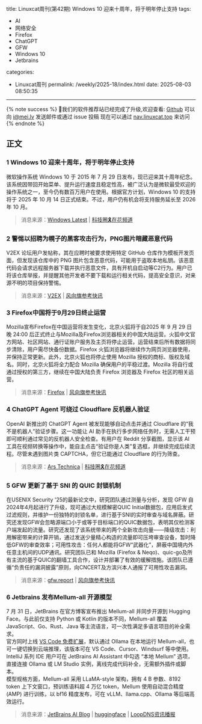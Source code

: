 title: Linuxcat周刊(第42期) Windows 10 迎来十周年，将于明年停止支持
tags:

- AI
- 网络安全
- Firefox
- ChatGPT
- GFW
- Windows 10
- Jetbrains

categories:

- Linuxcat周刊
permalink: /weekly/2025-18/index.html
date: 2025-08-03 08:50:35

---

{% note success %}
👏我们的软件推荐站已经完成了升级,欢迎查看: [Github](https://github.com/ssdomei232/nav-next)
可以向 [i@mei.lv](mailto:i@mei.lv) 发送邮件或通过 issue 投稿
现在可以通过 [nav.linuxcat.top](https://nav.linuxcat.top/) 来访问
{% endnote %}

## 正文

### 1 Windows 10 迎来十周年，将于明年停止支持

微软操作系统 Windows 10 于 2015 年 7 月 29 日发布，现已迎来其十周年纪念。该系统因带回开始菜单、提升运行速度且稳定性高，被广泛认为是微软最受欢迎的操作系统之一，至今仍有数百万用户在使用。根据官方计划，Windows 10 的支持将于 2025 年 10 月 14 日正式结束。不过，用户仍有机会将支持服务延长至 2026 年 10 月。

> 消息来源：[Windows Latest](https://twitter.com/WindowsLatest/status/1950109896663584963) | [科技圈🎗在花频道](https://t.me/zaihuapd/34722)

### 2 警惕以招聘为幌子的黑客攻击行为，PNG图片暗藏恶意代码

V2EX 论坛用户发帖称，其在应聘时被要求使用特定 GitHub 仓库作为模板开发页面，但发现该仓库中的 PNG 图片包含恶意代码，可能用于盗取本地私钥。该恶意代码会请求远程服务器下载并执行恶意文件，具有开机自启动等C2行为。用户已将该仓库举报，并提醒其他开发者不要下载和运行相关代码，提高安全意识，对来源不明的项目保持警惕。

> 消息来源：[V2EX](https://v2ex.com/t/1147684) | [风向旗参考快讯](https://t.me/xhqcankao/21825)

### 3 Firefox中国将于9月29日终止运营

Mozilla宣布Firefox在中国运营将发生变化，北京火狐将于自2025 年 9 月 29 日晚 24:00 后正式终止与Mozilla及Firefox浏览器相关的中国大陆运营。火狐中文官方网站、社区网站、通行证账户服务及主页将停止运营。运营结束后所有数据将同步清除，用户需尽快备份数据。Firefox 火狐浏览器将继续作为网页浏览器使用，并保持正常更新。此外，北京火狐也将停止使用 Mozilla 授权的商标、版权及域名。同时，北京火狐将全力配合 Mozilla 确保用户的平稳过渡。Mozilla 将自行或通过授权的第三方，继续在中国大陆负责 Firefox 浏览器及 Firefox 社区的相关运营。

> 消息来源：[Firefox](https://www.firefox.com.cn/farewell/) | [风向旗参考快讯](https://t.me/xhqcankao/21827)

### 4 ChatGPT Agent 可绕过 Cloudflare 反机器人验证

OpenAI 新推出的 ChatGPT Agent 被发现能够自动点击并通过 Cloudflare 的“我不是机器人”验证步骤。这一功能让 AI 助手在执行多步网络任务时，无需人工干预即可顺利通过常见的反机器人安全检查。有用户在 Reddit 分享截图，显示该 AI 工具在视频转换等操作中，能自主点击“验证你是人类”复选框，并继续完成后续流程。尽管未遇到图片类 CAPTCHA，但它已能通过 Cloudflare 的行为筛查。

> 消息来源：[Ars Technica](https://arstechnica.com/information-technology/2025/07/openais-chatgpt-agent-casually-clicks-through-i-am-not-a-robot-verification-test/) | [科技圈🎗在花频道](https://t.me/zaihuapd/34715)

### 5 GFW 更新了基于 SNI 的 QUIC 封锁机制

在USENIX Security '25的最新论文中，研究团队通过测量与分析，发现 GFW 自2024年4月起进行了升级，现可通过大规模解密QUIC Initial数据包，应用启发式过滤规则，并维护一份独特的封锁名单，进行基于SNI的实时审查与域名屏蔽。研究还发现GFW会忽略源端口小于或等于目标端口的QUIC数据包，表明其仅检测客户端发起的流量。研究还发现了该系统带来的两个全新攻击向量——降级攻击：利用解密带来的计算开销，通过发送少量精心构造的流量即可压垮审查设备，暂时降低GFW的审查效率；可用性攻击：任何人都能将GFW“武器化”，屏蔽中国境内外任意主机间的UDP通讯。研究团队已和 Mozilla (Firefox & Neqo)、quic-go及所有主流的基于QUIC的翻墙工具合作，设计并部署了有效的缓解措施。该团队已遵循“负责任的漏洞披露”原则，向CNCERT及方滨兴本人通报了可用性攻击漏洞。

> 消息来源：[gfw.report](https://gfw.report/publications/usenixsecurity25/en/) | [风向旗参考快讯](https://t.me/xhqcankao/21987)

### 6 Jetbrains 发布Mellum-all 开源模型

7 月 31 日，JetBrains 在官方博客宣布推出 Mellum-all 并同步开源到 Hugging Face。与此前仅支持 Python 或 Kotlin 的版本不同，Mellum-all 覆盖 JavaScript、Go、Rust、Java 等主流语言，可一次性满足多语言项目的补全需求。  
官方同时上线 [VS Code 免费扩展](https://marketplace.visualstudio.com/items?itemName=JetBrains.local-mellum)，默认通过 Ollama 在本地运行 Mellum-all，也可一键切换到云端推理，该版本可在 VS Code、Cursor、Windsurf 等中使用。  
IntelliJ 系列 IDE 用户可在 JetBrains AI Assistant 中勾选 “本地 Mellum” 选项，直接连接 Ollama 或 LM Studio 实例，离线完成代码补全，无需额外插件或脚本。  
模型规格方面，Mellum-all 采用 LLaMA-style 架构，拥有 4 B 参数、8192 token 上下文窗口，预训练语料超 4 万亿 token，Mellum 使用自动混合精度 (AMP) 进行训练，以 bf16 精度发布，可在 vLLM、llama.cpp、Ollama 等后端高效运行。  

> 消息来源：[JetBrains AI Blog](https://blog.jetbrains.com/ai/2025/07/whats-new-with-mellum-expanded-language-support-and-new-ways-to-use-it-locally/) | [huggingface](https://huggingface.co/JetBrains/Mellum-4b-sft-all) | [LoopDNS资讯播报](https://t.me/DNSPODT/10910)
